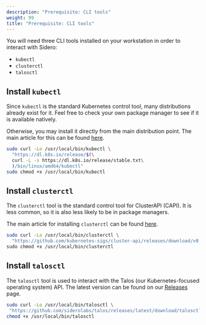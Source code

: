 ```yaml
---
description: "Prerequisite: CLI tools"
weight: 99
title: "Prerequisite: CLI tools"
---
```


You will need three CLI tools installed on your workstation in order to interact
with Sidero:

- `kubectl`
- `clusterctl`
- `talosctl`

## Install `kubectl`

Since `kubectl` is the standard Kubernetes control tool, many distributions
already exist for it.
Feel free to check your own package manager to see if it is available natively.

Otherwise, you may install it directly from the main distribution point.
The main article for this can be found
[here](https://kubernetes.io/docs/tasks/tools/#kubectl).

```bash
sudo curl -Lo /usr/local/bin/kubectl \
  "https://dl.k8s.io/release/$(\
  curl -L -s https://dl.k8s.io/release/stable.txt\
  )/bin/linux/amd64/kubectl"
sudo chmod +x /usr/local/bin/kubectl
```

## Install `clusterctl`

The `clusterctl` tool is the standard control tool for ClusterAPI (CAPI).
It is less common, so it is also less likely to be in package managers.

The main article for installing `clusterctl` can be found
[here](https://cluster-api.sigs.k8s.io/user/quick-start.html#install-clusterctl).

```bash
sudo curl -Lo /usr/local/bin/clusterctl \
  "https://github.com/kubernetes-sigs/cluster-api/releases/download/v0.3.14/clusterctl-linux-amd64" \
sudo chmod +x /usr/local/bin/clusterctl
```

## Install `talosctl`

The `talosctl` tool is used to interact with the Talos (our Kubernetes-focused
operating system) API.
The latest version can be found on our
[Releases](https://github.com/siderolabs/talos/releases) page.

```bash
sudo curl -Lo /usr/local/bin/talosctl \
 "https://github.com/siderolabs/talos/releases/latest/download/talosctl-$(uname -s | tr '[:upper:]' '[:lower:]')-amd64"
chmod +x /usr/local/bin/talosctl
```
